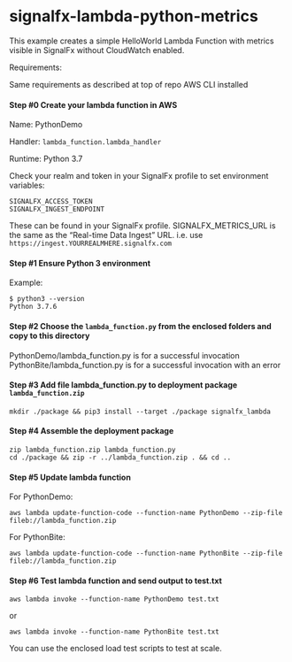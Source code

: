 # signalfx-lambda-python-metrics

This example creates a simple HelloWorld Lambda Function with metrics visible in SignalFx without CloudWatch enabled.

Requirements:

Same requirements as described at top of repo
AWS CLI installed 

#### Step #0 Create your lambda function in AWS

Name: PythonDemo

Handler: ```lambda_function.lambda_handler```

Runtime: Python 3.7

Check your realm and token in your SignalFx profile to set environment variables:
```
SIGNALFX_ACCESS_TOKEN
SIGNALFX_INGEST_ENDPOINT
```
These can be found in your SignalFx profile. SIGNALFX_METRICS_URL is the same as the “Real-time Data Ingest” URL.
i.e. use ```https://ingest.YOURREALMHERE.signalfx.com```

#### Step #1 Ensure Python 3 environment

Example:
```
$ python3 --version
Python 3.7.6
```
#### Step #2 Choose the  ```lambda_function.py``` from the enclosed folders and copy to this directory

PythonDemo/lambda_function.py is for a successful invocation
PythonBite/lambda_function.py is for a successful invocation with an error

#### Step #3 Add file lambda_function.py to deployment package ```lambda_function.zip```
```
mkdir ./package && pip3 install --target ./package signalfx_lambda
```
#### Step #4 Assemble the deployment package
```
zip lambda_function.zip lambda_function.py
cd ./package && zip -r ../lambda_function.zip . && cd ..
```
#### Step #5 Update lambda function

For PythonDemo:
```
aws lambda update-function-code --function-name PythonDemo --zip-file fileb://lambda_function.zip
```

For PythonBite:
```
aws lambda update-function-code --function-name PythonBite --zip-file fileb://lambda_function.zip
```
#### Step #6 Test lambda function and send output to test.txt
```
aws lambda invoke --function-name PythonDemo test.txt
```
or
```
aws lambda invoke --function-name PythonBite test.txt
```

You can use the enclosed load test scripts to test at scale.
